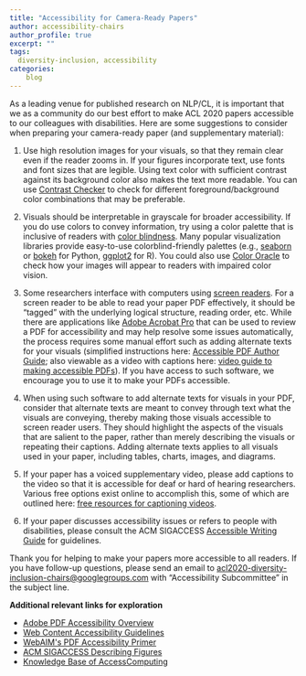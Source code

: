```yaml
---
title: "Accessibility for Camera-Ready Papers"
author: accessibility-chairs
author_profile: true
excerpt: ""
tags:
  diversity-inclusion, accessibility
categories:
    blog
---
```


As a leading venue for published research on NLP/CL, it is important that we as a community do our best effort to make ACL 2020 papers accessible to our colleagues with disabilities. Here are some suggestions to consider when preparing your camera-ready paper (and supplementary material):

1. Use high resolution images for your visuals, so that they remain clear even if the reader  zooms in. If your figures incorporate text, use fonts and font sizes that are legible. Using text color with sufficient contrast against its background color also makes the text more readable. You can use [Contrast Checker](https://webaim.org/resources/contrastchecker/) to check for different foreground/background color combinations that may be preferable.

2. Visuals should be interpretable in grayscale for broader accessibility. If you do use colors to convey information, try using a color palette that is inclusive of readers with [color blindness](http://www.colourblindawareness.org/). Many popular visualization libraries provide easy-to-use colorblind-friendly palettes (e.g., [seaborn](https://seaborn.pydata.org/tutorial/color_palettes.html#qualitative-color-palettes) or [bokeh](https://docs.bokeh.org/en/latest/docs/reference/palettes.html#usability-palettes) for Python, [ggplot2](https://ggplot2.tidyverse.org/reference/scale_viridis.html) for R). You could also use [Color Oracle](http://colororacle.org/) to check how your images will appear to readers with impaired color vision. 

3. Some researchers interface with computers using [screen readers](https://en.wikipedia.org/wiki/Screen_reader). For a screen reader to be able to read your paper PDF effectively, it should be “tagged” with the underlying logical structure, reading order, etc. While there are applications like [Adobe Acrobat Pro](https://helpx.adobe.com/acrobat/using/create-verify-pdf-accessibility.html) that can be used to review a PDF for accessibility and may help resolve some issues automatically, the process requires some manual effort such as adding alternate texts for your visuals (simplified instructions here: [Accessible PDF Author Guide](http://www.sigaccess.org/welcome-to-sigaccess/resources/accessible-pdf-author-guide/); also viewable as a video with captions here: [video guide to making accessible PDFs](https://www.youtube.com/watch?v=fO4udYorD6g)). If you have access to such software, we encourage you to use it to make your PDFs accessible.

4. When using such software to add alternate texts for visuals in your PDF, consider that alternate texts are meant to convey through text what the visuals are conveying, thereby making those visuals accessible to screen reader users. They should highlight the aspects of the visuals that are salient to the paper, rather than merely describing the visuals or repeating their captions. Adding alternate texts applies to all visuals used in your paper, including tables, charts, images, and diagrams.

5. If your paper has a voiced supplementary video, please add captions to the video so that it is accessible for deaf or hard of hearing researchers. Various free options exist online to accomplish this, some of which are outlined here: [free resources for captioning videos](https://www.washington.edu/accessibility/videos/free-captioning/).

6. If your paper discusses accessibility issues or refers to people with disabilities, please consult the ACM SIGACCESS [Accessible Writing Guide](https://www.sigaccess.org/welcome-to-sigaccess/resources/accessible-writing-guide/) for guidelines. 

Thank you for helping to make your papers more accessible to all readers. If you have follow-up questions, please send an email to [acl2020-diversity-inclusion-chairs@googlegroups.com](mailto:acl2020-diversity-inclusion-chairs@googlegroups.com) with “Accessibility Subcommittee” in the subject line.

<b>Additional relevant links for exploration </b> <br/>

- [Adobe PDF Accessibility Overview](https://www.adobe.com/accessibility/pdf/pdf-accessibility-overview.html)
- [Web Content Accessibility Guidelines](https://www.w3.org/TR/2018/REC-WCAG21-20180605/)
- [WebAIM's PDF Accessibility Primer](https://webaim.org/techniques/acrobat/converting)
- [ACM SIGACCESS Describing Figures](https://www.sigaccess.org/welcome-to-sigaccess/resources/describing-figures/)
- [Knowledge Base of AccessComputing](https://www.washington.edu/accesscomputing/search-accesscomputing-knowledge-base)

